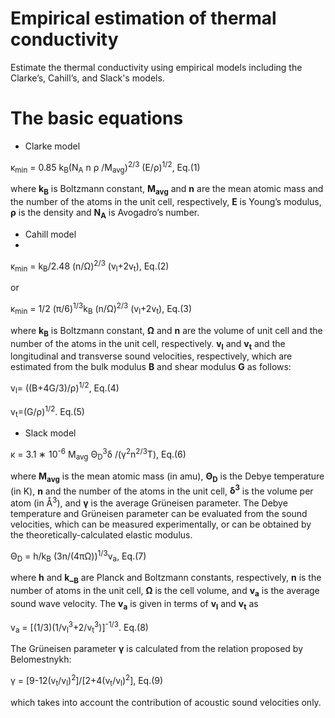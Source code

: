 # Empirical estimation of thermal conductivity
Estimate the thermal conductivity using empirical models including the Clarke’s, Cahill’s, and  Slack's models.

# The basic equations

* Clarke model

&#954;<sub>min</sub>  = 0.85  k<sub>B</sub>(N<sub>A</sub> n &#961; /M<sub>avg</sub>)<sup>2/3</sup>  (E/&#961;)<sup>1/2</sup>,  Eq.(1)

where **k<sub>B</sub>** is Boltzmann constant,  **M<sub>avg</sub>** and **n** are the mean atomic mass and the number of the atoms in the unit cell, respectively, **E** is Young’s modulus, **&#961;** is the density and **N<sub>A</sub>** is Avogadro’s number.

* Cahill model
* 
&#954;<sub>min</sub>  =  k<sub>B</sub>/2.48 (n/&#937;)<sup>2/3</sup>  (v<sub>l</sub>+2v<sub>t</sub>),                Eq.(2)

or 

&#954;<sub>min</sub>  = 1/2 (&#960;/6)<sup>1/3</sup>k<sub>B</sub> (n/&#937;)<sup>2/3</sup>  (v<sub>l</sub>+2v<sub>t</sub>),  Eq.(3)

where **k<sub>B</sub>** is Boltzmann constant, **&#937;**  and **n** are the volume of unit cell and the number of the atoms in the unit cell, respectively. **v<sub>l</sub>** and **v<sub>t</sub>** and the longitudinal and  transverse sound  velocities, respectively, which are estimated from the bulk modulus **B** and shear modulus **G** as follows:

v<sub>l</sub>= ((B+4G/3)/&#961;)<sup>1/2</sup>,                   Eq.(4)

v<sub>t</sub>=(G/&#961;)<sup>1/2</sup>.                           Eq.(5)

* Slack model

&#954; = 3.1 &#8727; 10<sup>-6</sup> M<sub>avg</sub> &#920;<sub>D</sub><sup>3</sup>&#948; /(&#947;<sup>2</sup>n<sup>2/3</sup>T),  Eq.(6)

where **M<sub>avg</sub>**  is the mean atomic mass (in amu), **&#920;<sub>D</sub>**  is the Debye temperature (in K), **n** and the number of the atoms in the unit cell, **&#948;<sup>3</sup>** is the volume per atom (in &#197;<sup>3</sup>), and **&#947;** is the average Gr&#252;neisen parameter. The Debye temperature and Gr&#252;neisen parameter can be evaluated from the sound velocities, which can be measured experimentally, or can be obtained by the theoretically-calculated elastic modulus.

&#920;<sub>D</sub> = h/k<sub>B</sub> (3n/(4&#960;&#937;))<sup>1/3</sup>v<sub>a</sub>,   Eq.(7)

where **h** and **k_<sub>B</sub>** are Planck and Boltzmann constants, respectively, **n** is the number of atoms in the unit cell, **&#937;** is the cell volume, and **v<sub>a</sub>** is the average sound wave velocity. The **v<sub>a</sub>**  is given in terms of **v<sub>l</sub>** and **v<sub>t</sub>** as

v<sub>a</sub> = [(1/3)(1/v<sub>l</sub><sup>3</sup>+2/v<sub>t</sub><sup>3</sup>)]<sup>-1/3</sup>.  Eq.(8)

The Gr&#252;neisen parameter **&#947;**  is calculated from the relation proposed by Belomestnykh:

&#947; = [9-12(v<sub>t</sub>/v<sub>l</sub>)<sup>2</sup>]/[2+4(v<sub>t</sub>/v<sub>l</sub>)<sup>2</sup>],  Eq.(9)

which takes into account the contribution of acoustic sound velocities only.
